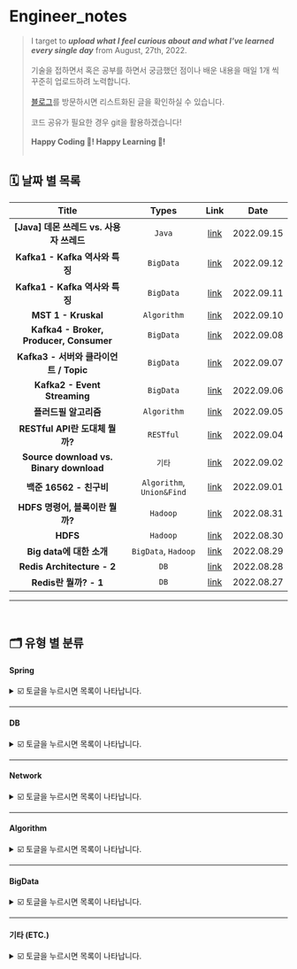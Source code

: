# Engineer_notes

> I target to _**upload what I feel curious about and what I've learned every single day**_ from August, 27th, 2022. <br/><br/>
> 기술을 접하면서 혹은 공부를 하면서 궁금했던 점이나 배운 내용을 매일 1개 씩 꾸준히 업로드하려 노력합니다. <br/><br/>
> [블로그](https://velog.io/@jungedlin)를 방문하시면 리스트화된 글을 확인하실 수 있습니다. <br/><br/> 
> 코드 공유가 필요한 경우 git을 활용하겠습니다! <br/><br/>
> **Happy Coding 💙! Happy Learning 🎈!**<br/><br/>

## 🗓 날짜 별 목록

| Title | Types | Link | Date | 
| :-----------: | :------------: | :------------: | :------------: |
 **[Java] 데몬 쓰레드 vs. 사용자 쓰레드** |  ```Java```   |  [link](https://velog.io/@jungedlin/) | 2022.09.15 |
| **Kafka1 - Kafka 역사와 특징** |  ```BigData```   |  [link](https://velog.io/@jungedlin/Kafka1) | 2022.09.12 |
| **Kafka1 - Kafka 역사와 특징** |  ```BigData```   |  [link](https://velog.io/@jungedlin/Kafka1) | 2022.09.11 |
| **MST 1 - Kruskal** |  ```Algorithm```   |  [link](https://velog.io/@jungedlin/Kruskal) | 2022.09.10 |
| **Kafka4 - Broker, Producer, Consumer** |  ```BigData```   |  [link](https://velog.io/@jungedlin/Kafka4) | 2022.09.08 |
| **Kafka3 - 서버와 클라이언트 / Topic** |  ```BigData```   |  [link](https://velog.io/@jungedlin/Kafka3) | 2022.09.07 |
| **Kafka2 - Event Streaming** |  ```BigData```   |  [link](https://velog.io/@jungedlin/Kafka2) | 2022.09.06 |
| **플러드필 알고리즘** |  ```Algorithm```   |  [link](https://velog.io/@jungedlin/FloodFill) | 2022.09.05 |
| **RESTful API란 도대체 뭘까?** |  ```RESTful```   |  [link](https://velog.io/@jungedlin/REST-API) | 2022.09.04 |
| **Source download vs. Binary download** |  ```기타```  |  [link](https://velog.io/@jungedlin/Source-vs-Binary) | 2022.09.02 |
| **백준 16562 - 친구비** |  ```Algorithm```, ```Union&Find```   |  [link](https://velog.io/@jungedlin/백준-16562-친구비) | 2022.09.01 |
| **HDFS 명령어, 블록이란 뭘까?** |  ```Hadoop```   |  [link](https://velog.io/@jungedlin/Hadoop3) | 2022.08.31 |
| **HDFS** |   ```Hadoop```   |  [link](https://velog.io/@jungedlin/Hadoop2) | 2022.08.30 |
| **Big data에 대한 소개**  |    ```BigData```, ```Hadoop```   |  [link](https://velog.io/@jungedlin/Hadoop1) | 2022.08.29 |
| **Redis Architecture - 2**  |    ```DB```    |  [link](https://velog.io/@jungedlin/Redis란-뭘까-2) | 2022.08.28 |
| **Redis란 뭘까? - 1**  |   ```DB```   | [link](https://velog.io/@jungedlin/Redis란-뭘까-1) | 2022.08.27 | 


---
<br/>

## 🗂 유형 별 분류

#### Spring
<details markdown="1"> 
<summary> ☑️ 토글을 누르시면 목록이 나타납니다. </summary>

| No. |Title | Link |
|:-----------: | :------------: | :------------: |
|1.| **would be updated soon** | [link]() |

</details>

---

#### DB
<details markdown="1"> 
<summary> ☑️ 토글을 누르시면 목록이 나타납니다. </summary>

| No. |Title | Link |
|:-----------: |:-----------: | :------------: |
|1. |**Redis란 뭘까? - 1**  |[link](https://velog.io/@jungedlin/Redis란-뭘까-1) |
|2. |**Redis Architecture - 2**  |[link](https://velog.io/@jungedlin/Redis란-뭘까-2) |
</details>

---

#### Network
<details markdown="1"> 
<summary> ☑️ 토글을 누르시면 목록이 나타납니다. </summary>

| No. |Title | Link |
|:-----------: | :------------: | :------------: |
|1.| **would be updated soon** | [link]() |
</details>

---

#### Algorithm
<details markdown="1"> 
<summary> ☑️ 토글을 누르시면 목록이 나타납니다. </summary>

| No. |Title | Types | Link |
|:-----------: |:-----------: | :------------: | :------------: |
|1.| **백준 16562 - 친구비** |  ```Union&Find```   |  [link](https://velog.io/@jungedlin/백준-16562-친구비) | 
|2.| **플러드필 알고리즘** |```BFS```|[link](https://velog.io/@jungedlin/FloodFill) |
|3.| **MST 1 - Kruskal** |  ```MST```   |  [link](https://velog.io/@jungedlin/Kruskal) |
</details>

---

#### BigData
<details markdown="1"> 
<summary> ☑️ 토글을 누르시면 목록이 나타납니다. </summary>

| No. |Title | Link |
|:-----------: | :------------: | :------------: |
|1. |**HDFS** |[link](https://velog.io/@jungedlin/Hadoop2) |
|2. |**HDFS 명령어, 블록이란 뭘까?** |[link](https://velog.io/@jungedlin/Hadoop3)|
|3. | **Kafka1 - Kafka 역사와 특징** | [link](https://velog.io/@jungedlin/Kafka1) |
|4.  |**Kafka2 - Event Streaming** |[link](https://velog.io/@jungedlin/Kafka2) |
|5. |  **Kafka3 - 서버와 클라이언트 / Topic** |  [link](https://velog.io/@jungedlin/Kafka3) | 
|6. | **Kafka4 - Broker / Replication / Producer / Consumer** |  [link](https://velog.io/@jungedlin/Kafka4) |
</details>

---

#### 기타 (ETC.)
<details markdown="1"> 
<summary> ☑️ 토글을 누르시면 목록이 나타납니다. </summary>

| No. |Title | Types | Link | 
| :-----------: | :------------: | :------------: | :------------: |
|1. | **Source download vs. Binary download** |  ```Linux```  |  [link](https://velog.io/@jungedlin/Source-vs-Binary) |
|2. | **RESTful API란 도대체 뭘까?** |  ```RESTful```   |  [link](https://velog.io/@jungedlin/REST-API) | 
</details>









